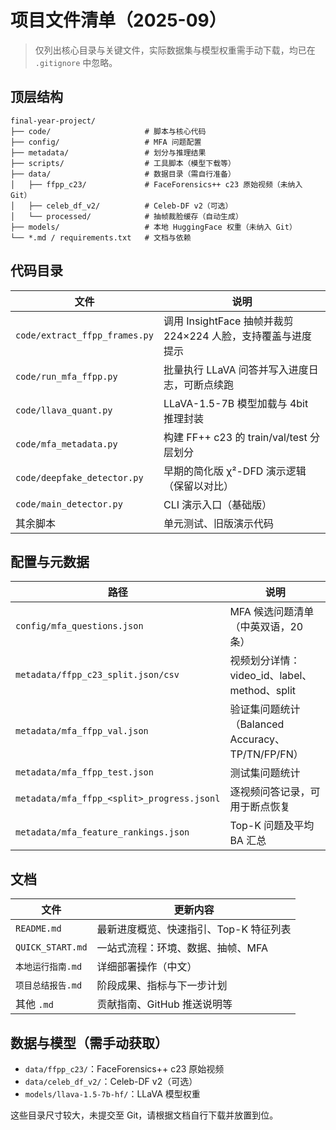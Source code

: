 ﻿# 项目文件清单（2025-09）

> 仅列出核心目录与关键文件，实际数据集与模型权重需手动下载，均已在 `.gitignore` 中忽略。

## 顶层结构
```
final-year-project/
├── code/                     # 脚本与核心代码
├── config/                   # MFA 问题配置
├── metadata/                 # 划分与推理结果
├── scripts/                  # 工具脚本（模型下载等）
├── data/                     # 数据目录（需自行准备）
│   ├── ffpp_c23/             # FaceForensics++ c23 原始视频（未纳入 Git）
│   ├── celeb_df_v2/          # Celeb-DF v2（可选）
│   └── processed/            # 抽帧裁脸缓存（自动生成）
├── models/                   # 本地 HuggingFace 权重（未纳入 Git）
└── *.md / requirements.txt   # 文档与依赖
```

## 代码目录
| 文件 | 说明 |
|------|------|
| `code/extract_ffpp_frames.py` | 调用 InsightFace 抽帧并裁剪 224×224 人脸，支持覆盖与进度提示 |
| `code/run_mfa_ffpp.py` | 批量执行 LLaVA 问答并写入进度日志，可断点续跑 |
| `code/llava_quant.py` | LLaVA-1.5-7B 模型加载与 4bit 推理封装 |
| `code/mfa_metadata.py` | 构建 FF++ c23 的 train/val/test 分层划分 |
| `code/deepfake_detector.py` | 早期的简化版 χ²-DFD 演示逻辑（保留以对比） |
| `code/main_detector.py` | CLI 演示入口（基础版） |
| 其余脚本 | 单元测试、旧版演示代码 |

## 配置与元数据
| 路径 | 说明 |
|------|------|
| `config/mfa_questions.json` | MFA 候选问题清单（中英双语，20 条） |
| `metadata/ffpp_c23_split.json/csv` | 视频划分详情：video_id、label、method、split |
| `metadata/mfa_ffpp_val.json` | 验证集问题统计（Balanced Accuracy、TP/TN/FP/FN） |
| `metadata/mfa_ffpp_test.json` | 测试集问题统计 |
| `metadata/mfa_ffpp_<split>_progress.jsonl` | 逐视频问答记录，可用于断点恢复 |
| `metadata/mfa_feature_rankings.json` | Top-K 问题及平均 BA 汇总 |

## 文档
| 文件 | 更新内容 |
|------|----------|
| `README.md` | 最新进度概览、快速指引、Top-K 特征列表 |
| `QUICK_START.md` | 一站式流程：环境、数据、抽帧、MFA |
| `本地运行指南.md` | 详细部署操作（中文） |
| `项目总结报告.md` | 阶段成果、指标与下一步计划 |
| 其他 `.md` | 贡献指南、GitHub 推送说明等 |

## 数据与模型（需手动获取）
- `data/ffpp_c23/`：FaceForensics++ c23 原始视频
- `data/celeb_df_v2/`：Celeb-DF v2（可选）
- `models/llava-1.5-7b-hf/`：LLaVA 模型权重

这些目录尺寸较大，未提交至 Git，请根据文档自行下载并放置到位。
